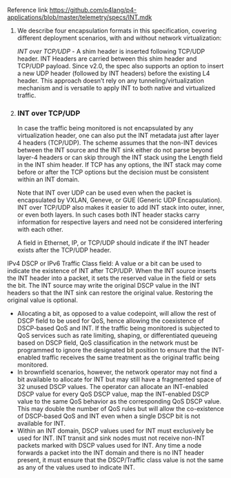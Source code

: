 Reference link
https://github.com/p4lang/p4-applications/blob/master/telemetry/specs/INT.mdk

1. We describe four encapsulation formats in this specification, covering
   different deployment scenarios, with and without network virtualization:
   
   *INT over TCP/UDP* - A shim header is inserted following TCP/UDP
   header. INT Headers are carried between this shim header and TCP/UDP payload.
   Since v2.0, the spec also supports an option to insert a new UDP header
   (followed by INT headers) before the existing L4 header.
   This approach doesn’t rely on any tunneling/virtualization mechanism and is
   versatile to apply INT to both native and virtualized traffic.
2. ### INT over TCP/UDP
   
   In case the traffic being monitored is not encapsulated by any virtualization
   header, one can also put the INT metadata just after layer 4 headers (TCP/UDP).
   The scheme assumes that the non-INT devices between the INT source and the
   INT sink either do not parse beyond layer-4 headers or can skip through the
   INT stack using the Length field in the INT shim header. If TCP has any options,
   the INT stack may come before or after the TCP options but the decision must
   be consistent within an INT domain.
   
   Note that INT over UDP can be used even when the packet is encapsulated by VXLAN,
   Geneve, or GUE (Generic UDP Encapsulation). INT over TCP/UDP also makes it
   easier to add INT stack into outer, inner, or even both layers. In such cases
   both INT header stacks carry information for respective layers and need not be
   considered interfering with each other.
   
   A field in Ethernet, IP, or TCP/UDP should indicate if the
   INT header exists after the TCP/UDP header.
    
IPv4 DSCP or IPv6 Traffic Class field: A value or a bit can be used to
indicate the existence of INT after TCP/UDP. When the INT source inserts the
INT header into a packet, it sets the reserved value in the field or sets the
bit. The INT source may write the original DSCP value in the INT headers so
that the INT sink can restore the original value. Restoring the original value
is optional.
  - Allocating a bit, as opposed to a value codepoint, will allow the rest of
    DSCP field to be used for QoS, hence allowing the coexistence of DSCP-based
    QoS and INT. If the traffic being monitored is subjected to QoS services
    such as rate limiting, shaping, or differentiated queueing based on DSCP
    field, QoS classification in the network must be programmed to
    ignore the designated bit position to ensure that the INT-enabled traffic
    receives the same treatment as the original traffic being monitored.
  - In brownfield scenarios, however, the network operator may not find a bit
    available to allocate for INT but may still have a fragmented space of 32
    unused DSCP values. The operator can allocate an INT-enabled DSCP value
    for every QoS DSCP value, map the INT-enabled DSCP value to the same
    QoS behavior as the corresponding QoS DSCP value. This may double the
    number of QoS rules but will allow the co-existence of DSCP-based QoS and
    INT even when a single DSCP bit is not available for INT.
  - Within an INT domain, DSCP values used for INT must exclusively be used
    for INT. INT transit and sink nodes must not receive non-INT packets
    marked with DSCP values used for INT. Any time a node forwards a packet
    into the INT domain and there is no INT header present, it must ensure that
    the DSCP/Traffic class value is not the same as any of the values used
    to indicate INT.